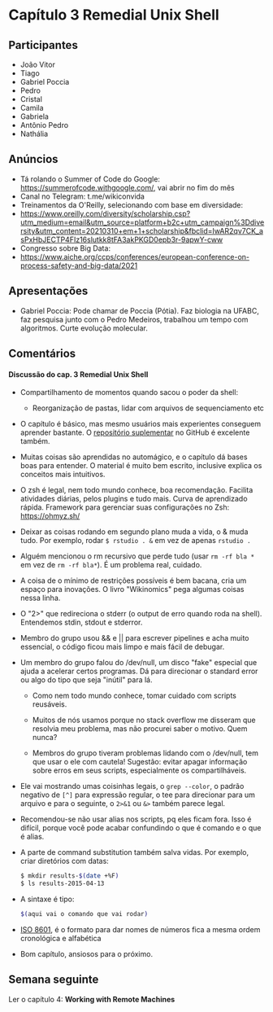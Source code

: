 # Capítulo 3 Remedial Unix Shell

## Participantes

- João Vitor 
- Tiago
- Gabriel Poccia
- Pedro
- Cristal
- Camila
- Gabriela
- Antônio Pedro
- Nathália

## Anúncios

- Tá rolando o Summer of Code do Google: https://summerofcode.withgoogle.com/, vai abrir no fim do mês
- Canal no Telegram: t.me/wikiconvida
- Treinamentos da O'Reilly, selecionando com base em diversidade: 
- https://www.oreilly.com/diversity/scholarship.csp?utm_medium=email&utm_source=platform+b2c+utm_campaign%3Ddiversity&utm_content=20210310+em+1+scholarship&fbclid=IwAR2qv7CK_asPxHbJECTP4FIz16slutkk8tFA3akPKGD0epb3r-9apwY-cww
- Congresso sobre Big Data:
- https://www.aiche.org/ccps/conferences/european-conference-on-process-safety-and-big-data/2021

## Apresentações

- Gabriel Poccia: 
Pode chamar de Poccia (Pótia). Faz biologia na UFABC, faz pesquisa junto com o Pedro Medeiros, trabalhou um tempo com algoritmos. Curte evolução molecular.

## Comentários

#### Discussão do cap. 3 **Remedial Unix Shell**

- Compartilhamento de momentos quando sacou o poder da shell: 
    - Reorganização de pastas, lidar com arquivos de sequenciamento etc

- O capítulo é básico, mas mesmo usuários mais experientes conseguem aprender bastante. O [repositório suplementar](https://github.com/vsbuffalo/bds-files/tree/master/chapter-03-remedial-unix) no GitHub é excelente também.

- Muitas coisas são aprendidas no automágico, e o capítulo dá bases boas para entender. O material é muito bem escrito, inclusive explica os conceitos mais intuitivos.

- O zsh é legal, nem todo mundo conhece, boa recomendação. Facilita atividades diárias, pelos plugins e tudo mais. Curva de aprendizado rápida. Framework para gerenciar suas configurações no Zsh: https://ohmyz.sh/

- Deixar as coisas rodando em segundo plano muda a vida, o & muda tudo. Por exemplo, rodar `$ rstudio . &` em vez de apenas `rstudio .` 

- Alguém mencionou o rm recursivo que perde tudo (usar `rm -rf bla *` em vez de `rm -rf bla*`). É um problema real, cuidado. 

- A coisa de o mínimo de restrições possíveis é bem bacana, cria um espaço para inovações. O livro "Wikinomics" pega algumas coisas nessa linha.

- O "2>" que redireciona o stderr (o output de erro quando roda na shell). Entendemos stdin, stdout e stderror. 

- Membro do grupo usou && e || para escrever pipelines e acha muito essencial, o código ficou mais limpo e mais fácil de debugar. 

- Um membro do grupo falou do /dev/null, um disco "fake" especial que ajuda a acelerar certos programas. Dá para direcionar o standard error ou algo do tipo que seja "inútil" para lá. 

    - Como nem todo mundo conhece, tomar cuidado com scripts reusáveis.

    - Muitos de nós usamos porque no stack overflow me disseram que resolvia meu problema, mas não procurei saber o motivo. Quem nunca?

    - Membros do grupo tiveram problemas lidando com o /dev/null, tem que usar o ele com cautela! Sugestão: evitar apagar informação sobre erros em seus scripts, especialmente os compartilháveis.

- Ele vai mostrando umas coisinhas legais, o `grep --color`, o padrão negativo de `[^]` para expressão regular, o tee para direcionar para um arquivo e para o seguinte, o `2>&1` ou `&>` também parece legal.

- Recomendou-se não usar alias nos scripts, pq eles ficam fora. Isso é difícil, porque você pode acabar confundindo o que é comando e o que é alias. 

- A parte de command substitution também salva vidas. Por exemplo, criar diretórios com datas: 

    ```bash
    $ mkdir results-$(date +%F)
    $ ls results-2015-04-13
    ```

- A sintaxe é tipo:
    ```bash
    $(aqui vai o comando que vai rodar)
    ```

- [ISO 8601](https://en.wikipedia.org/wiki/ISO_8601), é o formato para dar nomes de números fica a mesma ordem cronológica e alfabética

- Bom capítulo, ansiosos para o próximo. 

## Semana seguinte

Ler o capítulo 4: **Working with Remote Machines**